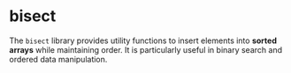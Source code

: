 # bisect
The `bisect` library provides utility functions to insert elements into **sorted arrays** while maintaining order. It is particularly useful in binary search and ordered data manipulation.
